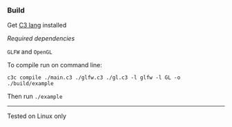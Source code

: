 ### Build

Get [C3 lang](http://www.c3-lang.org/) installed

_Required dependencies_

`GLFW` and `OpenGL`

To compile run on command line:

`c3c compile ./main.c3 ./glfw.c3 ./gl.c3 -l glfw -l GL -o ./build/example`

Then run `./example`

---

Tested on Linux only
